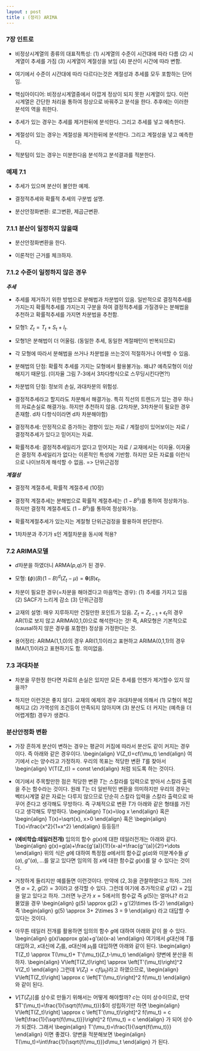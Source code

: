 ```yaml
---
layout : post 
title : (정리) ARIMA 
---
```



### 7장 인트로 

- 비정상시계열의 종류의 대표적특성: (1) 시계열의 수준이 시간대에 따라 다름 (2) 시계열이 추세를 가짐 (3) 시계열이 계절성을 보임 (4) 분산이 시간에 따라 변함. 

- 여기에서 수준이 시간대에 따라 다르다는것은 계절성과 추세를 모두 포함하는 단어임. 

- 핵심아이디어: 비정상시계열중에서 아깝게 정상이 되지 못한 시계열이 있다. 이런 시계열은 간단한 처리을 통하여 정상으로 바꿔주고 분석을 한다. 추후에는 이러한 분석의 역을 취한다. 

- 추세가 있는 경우는 추세를 제거한뒤에 분석한다. 그리고 추세를 넣고 예측한다. 

- 계절성이 있는 경우는 계절성을 제거한뒤에 분석한다. 그리고 계절성을 넣고 예측한다. 

- 적분텀이 있는 경우는 미분한다음 분석하고 분석결과를 적분한다. 


### 예제 7.1 

- 추세가 있으며 분산이 불안한 예제.

- 결정적추세와 확률적 추세의 구분법 설명.

- 분산안정화변환: 로그변환, 제곱근변환.


### 7.1.1 분산이 일정하지 않을때 

- 분산안정화변환을 한다. 

- 이론적인 근거를 체크하자. 


### 7.1.2 수준이 일정하지 않은 경우 

***추세***

- 추세를 제거하기 위한 방법으로 분해법과 차분법이 있음. 일반적으로 결정적추세를 가지는지 확률적추세를 가지는지 구분을 하여 결정적추세를 가질경우는 분해법을 추천하고 확률적추세를 가지면 차분법을 추천함. 

- 모형1: $Z_t=T_t+S_t+I_t$. 

- 모형1은 분해법이 더 어울림. (동일한 추세, 동일한 계절패턴이 반복되므로)

- 각 모형에 따라서 분해법을 쓰거나 차분법을 쓰는것이 적절하거나 어색할 수 있음. 

- 분해법의 단점: 확률적 추세를 가지는 모형에서 활용불가능. 왜냐? 예측모형이 이상해지기 때문임. (이자율 그림 7-3에서 3차다항식으로 스무딩시킨다면?!)

- 차분법의 단점: 정보의 손실, 과대차분의 위험성. 

- 결정적추세라고 할지라도 차분해서 해결가능. 특히 직선의 트렌드가 있는 경우 하나의 자료손실로 해결가능. 하지만 추천하지 않음. (2차차분, 3차차분이 필요한 경우 존재함. d차 다항식이라면 d차 차분해야함) 

- 결정적추세: 안정적으로 증가하는 경향이 있는 자료 / 계절성이 있어보이는 자료 / 결정적추세가 있다고 믿어지는 자료.

- 확률적추세: 결정적추세일리가 없다고 믿어지는 자료 / 교재에서는 이자율. 이자율은 결정적 추세일리가 없다는 이론적인 특성에 기반함. 하지만 모든 자료를 이런식으로 나이브하게 해석할 수 없음. => 단위근검정 

***계절성***

- 결정적 계절추세, 확률적 계절추세 (10장)

- 결정적 계절추세는 분해법으로 확률적 계절추세는 $(1-B^s)$를 통하여 정상화가능. 하지만 결정적 계절추세도 $(1-B^s)$를 통하여 정상화가능. 

- 확률적계절추세가 있는지는 계절형 단위근검정을 활용하여 판단한다. 

- 1차차분과 주기가 s인 계절차분을 동시에 적용? 


### 7.2 ARIMA모델

- $d$차분을 하였더니 ARMA($p$,$q$)가 된 경우. 

- 모형: $\boldsymbol(\phi)(B)(1-B)^d(Z_t-\mu)=\boldsymbol{\theta}(B)\epsilon_t$. 

- 차분이 필요한 경우(=차분을 해야겠다고 마음먹는 경우): (1) 추세를 가지고 있음 (2) SACF가 느리게 감소 (3) 단위근검정 

- 교재의 설명: 매우 지루하지만 건질만한 포인트가 있음. $Z_t=Z_{t-1}+\epsilon_t$의 경우 AR(1)로 보지 않고 ARIMA(0,1,0)으로 해석한다는 것! 즉, AR모형은 기본적으로 (causal하지 않은 경우를 포함한) 정상을 가정한다는 것. 

- 용어정리: ARIMA(1,1,0)의 경우 ARI(1,1)이라고 표현하고 ARIMA(0,1,1)의 경우 IMA(1,1)이라고 표현하기도 함. 의미없음. 


### 7.3 과대차분 

- 차분을 무한정 한다면 자료의 손실은 있지만 모든 추세를 언젠가 제거할수 있지 않을까? 

- 하지만 이런것은 좋지 않다. 교재의 예제의 경우 과대차분에 의해서 (1) 모형이 복잡해지고 (2) 가역성의 조건등이 만족되지 않아지며 (3) 분산도 더 커지는 (예측을 더 어렵게함) 경우가 생겼다. 


### 분산안정화 변환 

- 가장 흔하게 분산이 변하는 경우는 평균이 커짐에 따라서 분산도 같이 커지는 경우이다. 즉 아래와 같은 경우이다. 
\begin{align}
V(Z_t)=cf(\mu_t)
\end{align}
여기에서 $c$는 양수라고 가정하자. 우리의 목표는 적당한 변환 $T$를 찾아서 
\begin{align}
V(T(Z_t)) = const
\end{align}
처럼 되도록 하는 것이다. 

- 여기에서 주목할만한 점은 적당한 변환 $T$는 스칼라를 입력으로 받아서 스칼라 출력을 주는 함수라는 것이다. 원래 $T$는 더 일반적인 변환을 의미하지만 우리의 경우는 벡터시계열 같은 자료는 다루지 않으므로 단순히 스칼라 입력을 스칼라 출력으로 바꾸어 준다고 생각해도 무방하다. 즉 구체적으로 변환 $T$가 아래와 같은 형태를 가진다고 생각해도 무방하다. 
\begin{align}
T(x)=\log x 
\end{align}
혹은 
\begin{align}
T(x)=\sqrt{x}, x>0 
\end{align}
혹은 
\begin{align}
T(x)=\frac{x^2}{1+x^2}
\end{align}
등등등!! 

- **(예비학습:테일러전개)** 임의의 함수 $g(x)$에 대한 테일러전개는 아래와 같다. 
\begin{align}
g(x)=g(a)+\frac{g'(a)}{1!}(x-a)+\frac{g''(a)}{2!}+\dots
\end{align}
위의 식은 $g$에 대하여 특정점 $a$에서의 함수값 $g(a)$와 미분계수들 $g'(a),g''(a),\dots$를 알고 있다면 임의의 점 $x$에 대한 함수값 $g(x)$를 알 수 있다는 것이다. 

- 거창하게 들리지만 예를들면 이런것이다. 만약에 $(2,3)$을 관찰하였다고 하자. 그러면 $a=2$, $g(2)=3$이라고 생각할 수 있다. 그런데 여기에 추가적으로 $g'(2)=2$임을 알고 있다고 하자. 그러면 누군가 $x=5$에서의 함수값 즉 $g(5)$는 얼마냐? 라고 물었을 경우 
\begin{align}
g(5) \approx g(2) + g'(2)\times (5-2) 
\end{align}
즉 
\begin{align}
g(5) \approx 3+ 2\times 3 = 9
\end{align}
라고 대답할 수 있다는 것이다. 

- 아무튼 테일러 전개를 활용하면 임의의 함수 $g$에 대하여 아래와 같이 쓸 수 있다. 
\begin{align}
g(x)\approx g(a)+g'(a)(x-a)
\end{align}
여기에서 $g$대신에 $T$를 대입하고, $x$대신에 $Z_t$를, $a$대신에 $\mu_t$를 대입하면 아래와 같이 된다. 
\begin{align}
T(Z_t) \approx T(\mu_t)+ T'(\mu_t)(Z_t-\mu_t)
\end{align}
양변에 분산을 취하자. 
\begin{align}
V\left[T(Z_t)\right] \approx \left[T'(\mu_t)\right]^2 V(Z_t)
\end{align}
그런데 $V(Z_t)=cf(\mu_t)$라고 하였으므로, 
\begin{align}
V\left[T(Z_t)\right] \approx c \left[T'(\mu_t)\right]^2 f(\mu_t)
\end{align}
와 같이 된다. 

- $V[T(Z_t)]$를 상수로 만들기 위해서는 어떻게 해야할까? $c$는 이미 상수이므로, 만약 $T'(\mu_t)=\frac{1}{\sqrt{f(\mu_t)}}$이 성립하기만 하면 
\begin{align}
V\left[T(Z_t)\right] \approx c \left[T'(\mu_t)\right]^2 f(\mu_t) = c \left[\frac{1}{\sqrt{f(\mu_t)}}\right]^2 f(\mu_t) = c
\end{align}
가 되어 상수가 되겠다. 그래서 
\begin{align}
T'(\mu_t)=\frac{1}{\sqrt{f(\mu_t)}}
\end{align}
이면 좋겠다. 양변을 적분해보면 
\begin{align}
T(\mu_t)=\int\frac{1}{\sqrt{f(\mu_t)}}d\mu_t
\end{align}
가 된다. 